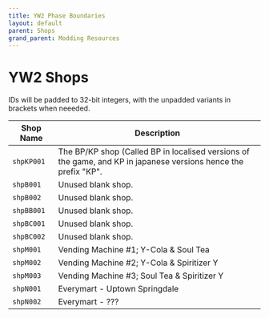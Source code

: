 ```yaml
---
title: YW2 Phase Boundaries
layout: default
parent: Shops
grand_parent: Modding Resources
---
```


# YW2 Shops
IDs will be padded to 32-bit integers, with the unpadded variants in brackets when neeeded.

| **Shop Name**       |  **Description**                                                                                                             |
| ------------------- | ---------------------------------------------------------------------------------------------------------------------------- |
| `shpKP001`          | The BP/KP shop (Called BP in localised versions of the game, and KP in japanese versions hence the prefix "KP".              |
| `shpB001`           | Unused blank shop.                                                                                                           |
| `shpB002`           | Unused blank shop.                                                                                                           |
| `shpBB001`          | Unused blank shop.                                                                                                           |
| `shpBC001`          | Unused blank shop.                                                                                                           |
| `shpBC002`          | Unused blank shop.                                                                                                           |
| `shpM001`           | Vending Machine #1; Y-Cola & Soul Tea                                                                                        |
| `shpM002`           | Vending Machine #2; Y-Cola & Spiritizer Y                                                                                    |
| `shpM003`           | Vending Machine #3; Soul Tea & Spiritizer Y                                                                                  |
| `shpN001`           | Everymart - Uptown Springdale                                                                                                |
| `shpN002`           | Everymart - ???                                                                                                              |
